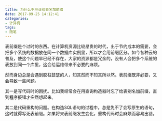```yaml
---
title: 为什么不应该给表名加前缀
date: 2017-09-25 14:12:41
categories:
- 计算机
tags:
- 随笔
---
```

表前缀是个过时的东西。在计算机资源比较昂贵的时代，出于节约成本的需要，会把多个系统的数据放在同一个数据库实例里，所以才会用前缀区分。如今各种云的普及，使这个问题早已经不存在，大家的资源都是冗余的，没有人会把多个系统的表放到同一个库里，这会给运维带来不必要的麻烦。

然而身边总是会遇到胶柱鼓瑟的人，知其然而不知其所以然。表前缀既非必要，又会导致一些问题。

其一是写代码时的困扰。比如我经常会在用查询构造器时忘了给表别名加前缀，直到程序报错才突然想起来。

其二是代码重构的问题。在构造SQL语句的过程中，总是免不了会写原生的语句，这时就得写死表前缀。如果将来表前缀发生变化，重构代码时会麻烦而容易出错。

